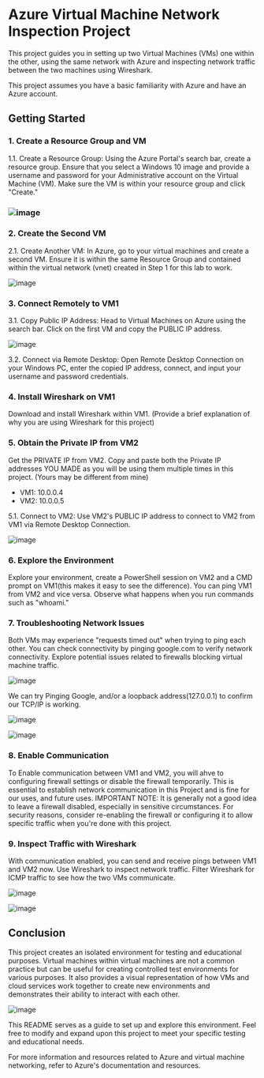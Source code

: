 # Azure Virtual Machine Network Inspection Project

This project guides you in setting up two Virtual Machines (VMs) one within the other, using the same network with Azure and inspecting network traffic between the two machines using Wireshark.

This project assumes you have a basic familiarity with Azure and have an Azure account.

## Getting Started

### 1. Create a Resource Group and VM

1.1. Create a Resource Group: Using the Azure Portal's search bar, create a resource group. Ensure that you select a Windows 10 image and provide a username and password for your Administrative account on the Virtual Machine (VM). Make sure the VM is within your resource group and click "Create."

### ![image](https://github.com/itnatepena/azure-network-protocols/assets/147539410/76d48a31-ea3c-436d-a694-b596f5b577b1)


### 2. Create the Second VM

2.1. Create Another VM: In Azure, go to your virtual machines and create a second VM. Ensure it is within the same Resource Group and contained within the virtual network (vnet) created in Step 1 for this lab to work.

![image](https://github.com/itnatepena/azure-network-protocols/assets/147539410/45a950a3-94f9-4737-b9e3-da3f2f465879)


### 3. Connect Remotely to VM1

3.1. Copy Public IP Address: Head to Virtual Machines on Azure using the search bar. Click on the first VM and copy the PUBLIC IP address.

![image](https://github.com/itnatepena/azure-network-protocols/assets/147539410/3ef6bbe0-8989-491d-8f1a-5c93b6efe934)


3.2. Connect via Remote Desktop: Open Remote Desktop Connection on your Windows PC, enter the copied IP address, connect, and input your username and password credentials.

### 4. Install Wireshark on VM1

Download and install Wireshark within VM1. (Provide a brief explanation of why you are using Wireshark for this project)


### 5. Obtain the Private IP from VM2

Get the PRIVATE IP from VM2. Copy and paste both the Private IP addresses YOU MADE as you will be using them multiple times in this project. (Yours may be different from mine)

- VM1: 10.0.0.4
- VM2: 10.0.0.5

5.1. Connect to VM2: Use VM2's PUBLIC IP address to connect to VM2 from VM1 via Remote Desktop Connection.

![image](https://github.com/itnatepena/azure-network-protocols/assets/147539410/cffd1a9d-8871-40e1-ad1c-ed01626dc125)


### 6. Explore the Environment

Explore your environment, create a PowerShell session on VM2 and a CMD prompt on VM1(this makes it easy to see the difference). You can ping VM1 from VM2 and vice versa. Observe what happens when you run commands such as "whoami."

### 7. Troubleshooting Network Issues

Both VMs may experience "requests timed out" when trying to ping each other. You can check connectivity by pinging google.com to verify network connectivity. Explore potential issues related to firewalls blocking virtual machine traffic.

![image](https://github.com/itnatepena/azure-network-protocols/assets/147539410/7fc9f1c4-aee2-45f5-927f-fed473eea785)

We can try Pinging Google, and/or a loopback address(127.0.0.1) to confirm our TCP/IP is working.

![image](https://github.com/itnatepena/azure-network-protocols/assets/147539410/c9d35c1f-ef75-4917-bed0-7d009600bedb)

![image](https://github.com/itnatepena/azure-network-protocols/assets/147539410/ee8e5ae4-a669-4264-a3e8-109cc77e49bc)


### 8. Enable Communication

To Enable communication between VM1 and VM2, you will ahve to configuring firewall settings or disable the firewall temporarily. This is essential to establish network communication in this Project and is fine for our uses, and future uses. 
IMPORTANT NOTE: It is generally not a good idea to leave a firewall disabled, especially in sensitive circumstances. For security reasons, consider re-enabling the firewall or configuring it to allow specific traffic when you're done with this project.

### 9. Inspect Traffic with Wireshark

With communication enabled, you can send and receive pings between VM1 and VM2 now. Use Wireshark to inspect network traffic. Filter Wireshark for ICMP traffic to see how the two VMs communicate.

![image](https://github.com/itnatepena/azure-network-protocols/assets/147539410/26ca90db-795a-46ed-9e3d-4a72b0d218d5)

![image](https://github.com/itnatepena/azure-network-protocols/assets/147539410/515f518e-5fe8-4da4-9d86-9fe1fa1e86f6)



## Conclusion

This project creates an isolated environment for testing and educational purposes. Virtual machines within virtual machines are not a common practice but can be useful for creating controlled test environments for various purposes. It also provides a visual representation of how VMs and cloud services work together to create new environments and demonstrates their ability to interact with each other.

![image](https://github.com/itnatepena/azure-network-protocols/assets/147539410/fff184d8-b68d-497b-9818-70ab02f0391b)


This README serves as a guide to set up and explore this environment. Feel free to modify and expand upon this project to meet your specific testing and educational needs.

For more information and resources related to Azure and virtual machine networking, refer to Azure's documentation and resources.
